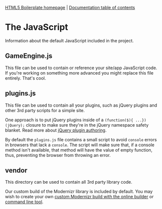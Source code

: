 [HTML5 Boilerplate homepage](https://html5boilerplate.com/) | [Documentation
table of contents](TOC.md)

# The JavaScript

Information about the default JavaScript included in the project.

## GameEngine.js

This file can be used to contain or reference your site/app JavaScript code. If
you're working on something more advanced you might replace this file entirely.
That's cool.

## plugins.js

This file can be used to contain all your plugins, such as jQuery plugins and
other 3rd party scripts for a simple site.

One approach is to put jQuery plugins inside of a `(function($){ ...})(jQuery);`
closure to make sure they're in the jQuery namespace safety blanket. Read more
about [jQuery plugin authoring](https://learn.jquery.com/plugins/).

By default the `plugins.js` file contains a small script to avoid `console`
errors in browsers that lack a `console`. The script will make sure that, if a
console method isn't available, that method will have the value of empty
function, thus, preventing the browser from throwing an error.

## vendor

This directory can be used to contain all 3rd party library code.

Our custom build of the Modernizr library is included by
default. You may wish to create your own [custom Modernizr build with the online
builder](https://modernizr.com/download/) or [command line
tool](https://modernizr.com/docs#command-line-config).
